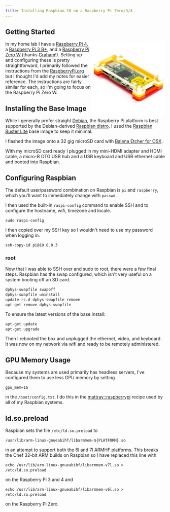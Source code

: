 ```yaml
---
title: Installing Raspbian 10 on a Raspberry Pi Zero/3/4
---
```


## Getting Started

<a href="https://shop.pimoroni.com/products/raspberry-pi-zero-w"><img src="/assets/Pibow_Zero_ver_1.3_1_of_3_1024x1024.JPG" alt="Raspberry Pi Zero W" width="235" height="235" align="right" /></a>

In my home lab I have a [Raspberry Pi 4](https://core-electronics.com.au/raspberry-pi-4-model-b-2gb.html), a [Raspberry Pi 3 B+](https://core-electronics.com.au/raspberry-pi-3-model-b-plus.html), and a [Raspberry Pi Zero W](https://shop.pimoroni.com/products/raspberry-pi-zero-w) (thanks [Graham](https://grahamweldon.com/)!). Setting up and configuring these is pretty straightforward, I primarily followed the instructions from the [RaspberryPi.org](https://projects.raspberrypi.org/en/projects/raspberry-pi-setting-up) but I thought I'd add my notes for easier reference. The instructions are fairly similar for each, so I'm going to focus on the Raspberry Pi Zero W.

## Installing the Base Image

While I generally prefer straight [Debian](https://debian.org), the Raspberry Pi platform is best supported by the Debian-derived [Raspbian distro](https://www.raspberrypi.org/downloads/raspbian/). I used the [Raspbian Buster Lite](https://www.raspberrypi.org/downloads/raspbian/) base image to keep it minimal.

I flashed the image onto a 32 gig microSD card with [Balena Etcher for OSX](https://www.etcher.io/).

With my microSD card ready I plugged in my mini-HDMI adapter and HDMI cable, a micro-B OTG USB hub and a USB keyboard and USB ethernet cable and booted into Raspbian.

## Configuring Raspbian

The default user/password combination on Raspbian is `pi` and `raspberry`, which you'll want to immediately change with `passwd`.

I then used the built-in `raspi-config` command to enable SSH and to configure the hostname, wifi, timezone and locale.

    sudo raspi-config

I then copied over my SSH key so I wouldn't need to use my password when logging in.

    ssh-copy-id pi@10.0.0.3

### root

Now that I was able to SSH over and sudo to root, there were a few final steps. Raspbian has the swap configured, which isn't very useful on a system booting off an SD card.

    dphys-swapfile swapoff
    dphys-swapfile uninstall
    update-rc.d dphys-swapfile remove
    apt-get remove dphys-swapfile

To ensure the latest versions of the base install:

    apt-get update
    apt-get upgrade

Then I rebooted the box and unplugged the ethernet, video, and keyboard. It was now on my network via wifi and ready to be remotely administered.

## GPU Memory Usage

Because my systems are used primarily has headless servers, I've configured them to use less GPU memory by setting

    gpu_mem=16

in the `/boot/config.txt`. I do this in the [mattray::raspberrypi](https://github.com/mattray/mattray-cookbook/blob/master/recipes/raspberrypi.rb#L59) recipe used by all of my Raspbian systems.

## ld.so.preload

Raspbian sets the file `/etc/ld.so.preload` to

    /usr/lib/arm-linux-gnueabihf/libarmmem-${PLATFORM}.so

in an attempt to support both the 6l and 7l ARMHF platforms. This breaks the Chef 32-bit ARM builds on Raspbian so I have replaced this line with

    echo /usr/lib/arm-linux-gnueabihf/libarmmem-v7l.so > /etc/ld.so.preload

on the Raspberry Pi 3 and 4 and

    echo /usr/lib/arm-linux-gnueabihf/libarmmem-v6l.so > /etc/ld.so.preload

on the Raspberry Pi Zero.
